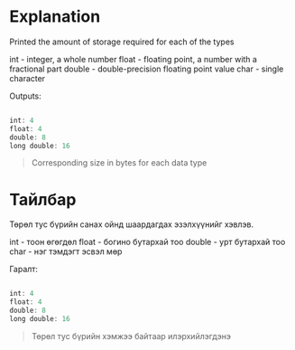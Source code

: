 # Explanation

Printed the amount of storage required for each of the types

int - integer, a whole number
float - floating point, a number with a fractional part
double - double-precision floating point value
char - single character

Outputs:

```js

int: 4
float: 4
double: 8
long double: 16

```
> Corresponding size in bytes for each data type


# Тайлбар

Төрөл тус бүрийн санах ойнд шаардагдах эзэлхүүнийг хэвлэв.


int - тоон өгөгдөл
float - богино бутархай тоо
double - урт бутархай тоо
char - нэг тэмдэгт эсвэл мөр

Гаралт:

```js

int: 4
float: 4
double: 8
long double: 16

```
> Төрөл тус бүрийн хэмжээ байтаар илэрхийлэгдэнэ